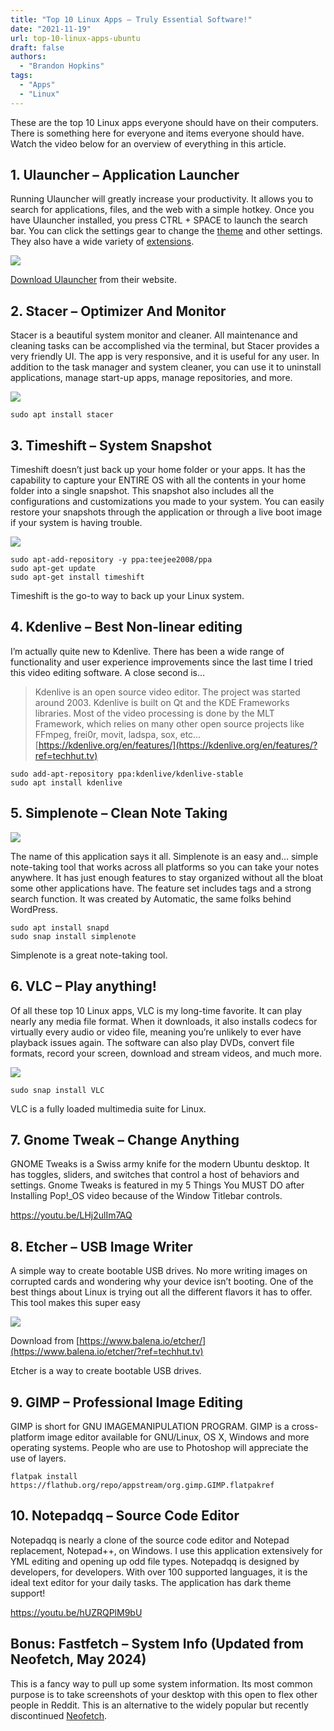 ```yaml
---
title: "Top 10 Linux Apps – Truly Essential Software!"
date: "2021-11-19"
url: top-10-linux-apps-ubuntu
draft: false
authors:
  - "Brandon Hopkins"
tags:
  - "Apps"
  - "Linux"
---
```


These are the top 10 Linux apps everyone should have on their computers. There is something here for everyone and items everyone should have. Watch the video below for an overview of everything in this article.

## 1\. Ulauncher – Application Launcher

Running Ulauncher will greatly increase your productivity. It allows you to search for applications, files, and the web with a simple hotkey. Once you have Ulauncher installed, you press CTRL + SPACE to launch the search bar. You can click the settings gear to change the [theme](https://gist.github.com/gornostal/02a232e6e560da7946c053555ced6cce?ref=techhut.tv) and other settings. They also have a wide variety of [extensions](https://ext.ulauncher.io/?ref=techhut.tv).

![](images/2-ulauncher-linux.png)

[Download Ulauncher](https://ulauncher.io/?ref=techhut.tv#Download) from their website.

## 2\. Stacer – Optimizer And Monitor

Stacer is a beautiful system monitor and cleaner. All maintenance and cleaning tasks can be accomplished via the terminal, but Stacer provides a very friendly UI. The app is very responsive, and it is useful for any user. In addition to the task manager and system cleaner, you can use it to uninstall applications, manage start-up apps, manage repositories, and more.

![](images/3-stacer-in-linux.png)

```
sudo apt install stacer
```

## 3\. Timeshift – System Snapshot

Timeshift doesn’t just back up your home folder or your apps. It has the capability to capture your ENTIRE OS with all the contents in your home folder into a single snapshot. This snapshot also includes all the configurations and customizations you made to your system. You can easily restore your snapshots through the application or through a live boot image if your system is having trouble.

![](images/4-timeshift-linux.png)

```
sudo apt-add-repository -y ppa:teejee2008/ppa
sudo apt-get update
sudo apt-get install timeshift
```

Timeshift is the go-to way to back up your Linux system.

## 4\. Kdenlive – Best Non-linear editing

I’m actually quite new to Kdenlive. There has been a wide range of functionality and user experience improvements since the last time I tried this video editing software. A close second is…

> Kdenlive is an open source video editor. The project was started around 2003. Kdenlive is built on Qt and the KDE Frameworks libraries. Most of the video processing is done by the MLT Framework, which relies on many other open source projects like FFmpeg, frei0r, movit, ladspa, sox, etc… [https://kdenlive.org/en/features/](https://kdenlive.org/en/features/?ref=techhut.tv)

```
sudo add-apt-repository ppa:kdenlive/kdenlive-stable
sudo apt install kdenlive
```

## 5\. Simplenote – Clean Note Taking

![](images/5-simplenote-linux.png)

The name of this application says it all. Simplenote is an easy and… simple note-taking tool that works across all platforms so you can take your notes anywhere. It has just enough features to stay organized without all the bloat some other applications have. The feature set includes tags and a strong search function. It was created by Automatic, the same folks behind WordPress.

```
sudo apt install snapd
sudo snap install simplenote
```

Simplenote is a great note-taking tool.

## 6\. VLC – Play anything!

Of all these top 10 Linux apps, VLC is my long-time favorite. It can play nearly any media file format. When it downloads, it also installs codecs for virtually every audio or video file, meaning you’re unlikely to ever have playback issues again. The software can also play DVDs, convert file formats, record your screen, download and stream videos, and much more.

![](images/6-vlc-linux.png)

```
sudo snap install VLC
```

VLC is a fully loaded multimedia suite for Linux.

## 7\. Gnome Tweak – Change Anything

GNOME Tweaks is a Swiss army knife for the modern Ubuntu desktop. It has toggles, sliders, and switches that control a host of behaviors and settings. Gnome Tweaks is featured in my 5 Things You MUST DO after Installing Pop!\_OS video because of the Window Titlebar controls.

https://youtu.be/LHj2ulIm7AQ

## 8\. Etcher – USB Image Writer

A simple way to create bootable USB drives. No more writing images on corrupted cards and wondering why your device isn’t booting. One of the best things about Linux is trying out all the different flavors it has to offer. This tool makes this super easy

![](images/7-etcher-usb-image-burner.jpg)

Download from [https://www.balena.io/etcher/](https://www.balena.io/etcher/?ref=techhut.tv)

Etcher is a way to create bootable USB drives.

## 9\. GIMP – Professional Image Editing

GIMP is short for GNU IMAGEMANIPULATION PROGRAM. GIMP is a cross-platform image editor available for GNU/Linux, OS X, Windows and more operating systems. People who are use to Photoshop will appreciate the use of layers.

```
flatpak install https://flathub.org/repo/appstream/org.gimp.GIMP.flatpakref
```

## 10\. Notepadqq – Source Code Editor

Notepadqq is nearly a clone of the source code editor and Notepad replacement, Notepad++, on Windows. I use this application extensively for YML editing and opening up odd file types. Notepadqq is designed by developers, for developers. With over 100 supported languages, it is the ideal text editor for your daily tasks. The application has dark theme support!

https://youtu.be/hUZRQPlM9bU

## Bonus: Fastfetch – System Info (Updated from Neofetch, May 2024)

This is a fancy way to pull up some system information. Its most common purpose is to take screenshots of your desktop with this open to flex other people in Reddit. This is an alternative to the widely popular but recently discontinued [Neofetch](https://github.com/dylanaraps/neofetch).
